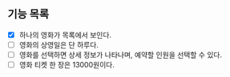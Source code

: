 ## 기능 목록

- [X] 하나의 영화가 목록에서 보인다.
- [ ] 영화의 상영일은 단 하루다.
- [ ] 영화를 선택하면 상세 정보가 나타나며, 예약할 인원을 선택할 수 있다.
- [ ] 영화 티켓 한 장은 13000원이다.